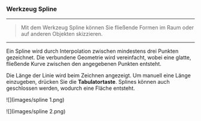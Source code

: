 

### Werkzeug Spline

---

> Mit dem Werkzeug Spline können Sie fließende Formen im Raum oder auf anderen Objekten skizzieren.

---

Ein Spline wird durch Interpolation zwischen mindestens drei Punkten gezeichnet. Die verbundene Geometrie wird vereinfacht, wobei eine glatte, fließende Kurve zwischen den angegebenen Punkten entsteht.

Die Länge der Linie wird beim Zeichnen angezeigt. Um manuell eine Länge einzugeben, drücken Sie die **Tabulatortaste**. Splines können auch geschlossen werden, wodurch eine Fläche entsteht.

![](images/spline 1.png)

![](images/spline 2.png)

